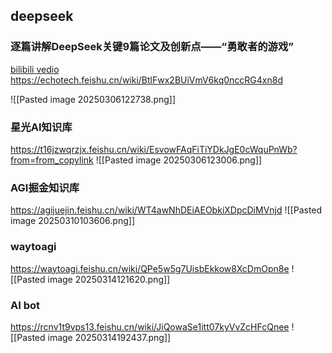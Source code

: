 ## deepseek

### 逐篇讲解DeepSeek关键9篇论文及创新点——“勇敢者的游戏”

[bilibili vedio](https://www.bilibili.com/video/BV1xuK5eREJi/)
https://echotech.feishu.cn/wiki/BtlFwx2BUiVmV6kq0nccRG4xn8d

![[Pasted image 20250306122738.png]]

### 星光AI知识库

https://t16jzwqrzjx.feishu.cn/wiki/EsvowFAqFiTiYDkJgE0cWquPnWb?from=from_copylink
![[Pasted image 20250306123006.png]]

### AGI掘金知识库
https://agijuejin.feishu.cn/wiki/WT4awNhDEiAEObkiXDpcDiMVnjd
![[Pasted image 20250310103606.png]]

### waytoagi
https://waytoagi.feishu.cn/wiki/QPe5w5g7UisbEkkow8XcDmOpn8e
![[Pasted image 20250314121620.png]]

### AI bot
https://rcnv1t9vps13.feishu.cn/wiki/JiQowaSe1itt07kyVvZcHFcQnee
![[Pasted image 20250314192437.png]]